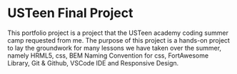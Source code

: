 # USTeen Final Project
This portfolio project is a project that the USTeen academy coding summer camp requested from me. The purpose of this project is a hands-on project to lay the groundwork for many lessons we have taken over the summer, namely HRML5, css, BEM Naming Convention for css, FortAwesome Library, Git & Github, VSCode IDE and Responsive Design.